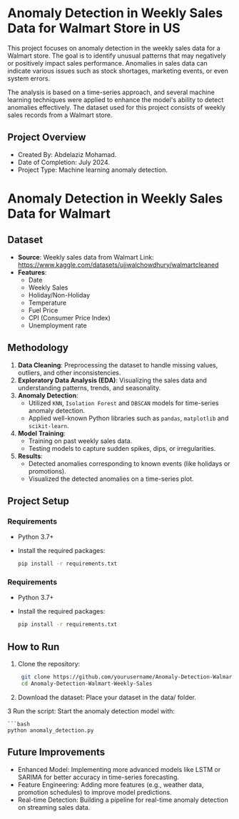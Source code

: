 # Anomaly Detection in Weekly Sales Data for Walmart Store in US
This project focuses on anomaly detection in the weekly sales data for a Walmart store. The goal is to identify unusual patterns that may negatively or positively impact sales performance. Anomalies in sales data can indicate various issues such as stock shortages, marketing events, or even system errors.

The analysis is based on a time-series approach, and several machine learning techniques were applied to enhance the model's ability to detect anomalies effectively. The dataset used for this project consists of weekly sales records from a Walmart store.

## Project Overview
- Created By: Abdelaziz Mohamad.
- Date of Completion: July 2024.
- Project Type: Machine learning anomaly detection.
# Anomaly Detection in Weekly Sales Data for Walmart

## Dataset
- **Source**: Weekly sales data from Walmart
              Link: https://www.kaggle.com/datasets/ujjwalchowdhury/walmartcleaned
- **Features**:
  - Date
  - Weekly Sales
  - Holiday/Non-Holiday
  - Temperature
  - Fuel Price
  - CPI (Consumer Price Index)
  - Unemployment rate

## Methodology
1. **Data Cleaning**: Preprocessing the dataset to handle missing values, outliers, and other inconsistencies.
2. **Exploratory Data Analysis (EDA)**: Visualizing the sales data and understanding patterns, trends, and seasonality.
3. **Anomaly Detection**:
   - Utilized `KNN`, `Isolation Forest` and `DBSCAN` models for time-series anomaly detection.
   - Applied well-known Python libraries such as `pandas`, `matplotlib` and `scikit-learn`.
4. **Model Training**:
   - Training on past weekly sales data.
   - Testing models to capture sudden spikes, dips, or irregularities.
5. **Results**:
   - Detected anomalies corresponding to known events (like holidays or promotions).
   - Visualized the detected anomalies on a time-series plot.

## Project Setup

### Requirements
- Python 3.7+
- Install the required packages:

  ```bash
  pip install -r requirements.txt

### Requirements
- Python 3.7+
- Install the required packages:

  ```bash
  pip install -r requirements.txt
## How to Run
1. Clone the repository:
   ```bash
    git clone https://github.com/yourusername/Anomaly-Detection-Walmart-Weekly-Sales.git
    cd Anomaly-Detection-Walmart-Weekly-Sales
2. Download the dataset: Place your dataset in the data/ folder.

3 Run the script: Start the anomaly detection model with:

    ```bash
    python anomaly_detection.py

## Future Improvements
- Enhanced Model: Implementing more advanced models like LSTM or SARIMA for better accuracy in time-series forecasting.
- Feature Engineering: Adding more features (e.g., weather data, promotion schedules) to improve model predictions.
- Real-time Detection: Building a pipeline for real-time anomaly detection on streaming sales data.

